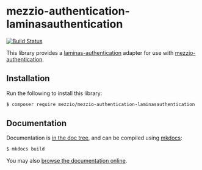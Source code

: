 # mezzio-authentication-laminasauthentication

[![Build Status](https://github.com/mezzio/mezzio-authentication-laminasauthentication/workflows/continuous-integration.yml/badge.svg)](https://github.com/mezzio/mezzio-authentication-laminasauthentication/actions/workflows/continuous-integration.yml)

This library provides a [laminas-authentication](https://docs.laminas.dev/laminas-authentication)
adapter for use with [mezzio-authentication](https://docs.mezzio.dev/mezzio-authentication).

## Installation

Run the following to install this library:

```bash
$ composer require mezzio/mezzio-authentication-laminasauthentication
```

## Documentation

Documentation is [in the doc tree](docs/book/), and can be compiled using [mkdocs](https://www.mkdocs.org):

```bash
$ mkdocs build
```

You may also [browse the documentation online](https://docs.mezzio.dev/mezzio-authentication-laminasauthentication/).

